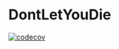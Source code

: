 # DontLetYouDie

[![codecov](https://codecov.io/gh/MichaelMGraf/DontLetYouDie/branch/main/graph/badge.svg?token=1JZ7301T4G)](https://codecov.io/gh/MichaelMGraf/DontLetYouDie)
